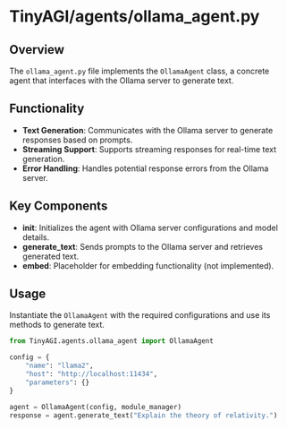 
# TinyAGI/agents/ollama_agent.py

## Overview

The `ollama_agent.py` file implements the `OllamaAgent` class, a concrete agent that interfaces with the Ollama server to generate text.

## Functionality

- **Text Generation**: Communicates with the Ollama server to generate responses based on prompts.
- **Streaming Support**: Supports streaming responses for real-time text generation.
- **Error Handling**: Handles potential response errors from the Ollama server.

## Key Components

- **__init__**: Initializes the agent with Ollama server configurations and model details.
- **generate_text**: Sends prompts to the Ollama server and retrieves generated text.
- **embed**: Placeholder for embedding functionality (not implemented).

## Usage

Instantiate the `OllamaAgent` with the required configurations and use its methods to generate text.

```python
from TinyAGI.agents.ollama_agent import OllamaAgent

config = {
    "name": "llama2",
    "host": "http://localhost:11434",
    "parameters": {}
}

agent = OllamaAgent(config, module_manager)
response = agent.generate_text("Explain the theory of relativity.")
```
